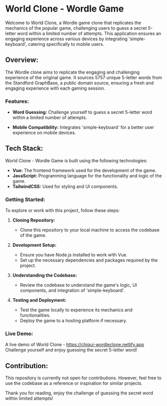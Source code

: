 # World Clone - Wordle Game

Welcome to World Clone, a Wordle game clone that replicates the mechanics of the popular game, challenging users to guess a secret 5-letter word within a limited number of attempts. This application ensures an engaging experience across various devices by integrating 'simple-keyboard', catering specifically to mobile users.

## Overview:

The Wordle clone aims to replicate the engaging and challenging experience of the original game. It sources 5757 unique 5-letter words from the Standford GraphBase, a public domain source, ensuring a fresh and engaging experience with each gaming session.

### Features:

- **Word Guessing:** Challenge yourself to guess a secret 5-letter word within a limited number of attempts.
  
- **Mobile Compatibility:** Integrates 'simple-keyboard' for a better user experience on mobile devices.

## Tech Stack:

World Clone - Wordle Game is built using the following technologies:

- **Vue:** The frontend framework used for the development of the game.
- **JavaScript:** Programming language for the functionality and logic of the game.
- **TailwindCSS:** Used for styling and UI components.

### Getting Started:

To explore or work with this project, follow these steps:

1. **Cloning Repository:**
   - Clone this repository to your local machine to access the codebase of the game.

2. **Development Setup:**
   - Ensure you have Node.js installed to work with Vue.
   - Set up the necessary dependencies and packages required by the project.

3. **Understanding the Codebase:**
   - Review the codebase to understand the game's logic, UI components, and integration of 'simple-keyboard'.

4. **Testing and Deployment:**
   - Test the game locally to experience its mechanics and functionalities.
   - Deploy the game to a hosting platform if necessary.

### Live Demo:

A live demo of World Clone - https://chiqui-wordleclone.netlify.app Challenge yourself and enjoy guessing the secret 5-letter word!

## Contribution:

This repository is currently not open for contributions. However, feel free to use the codebase as a reference or inspiration for similar projects.


Thank you for reading, enjoy the challenge of guessing the secret word within limited attempts!
